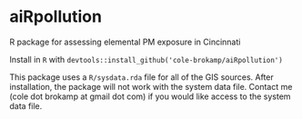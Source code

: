 # aiRpollution
R package for assessing elemental PM exposure in Cincinnati

Install in `R` with `devtools::install_github('cole-brokamp/aiRpollution')`

This package uses a `R/sysdata.rda` file for all of the GIS sources.
After installation, the package will not work with the system data file. 
Contact me (cole dot brokamp at gmail dot com) if you would like access to the system data file.
